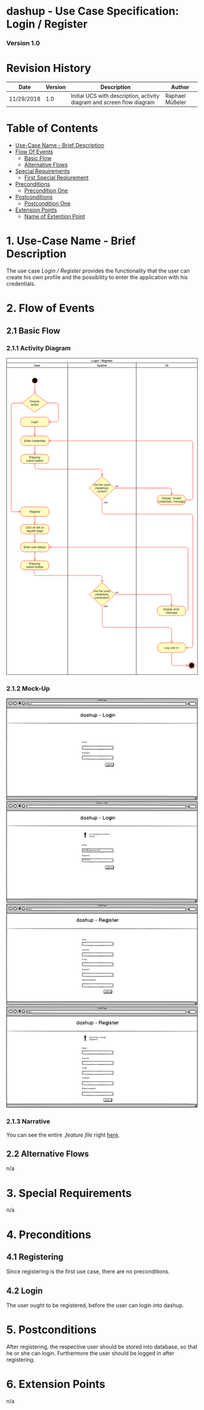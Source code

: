 dashup - Use Case Specification: Login / Register
============================================
### Version 1.0

# Revision History

| Date       | Version | Description                                                            | Author          |
|------------|---------|------------------------------------------------------------------------|-----------------|
| 11/29/2018 |     1.0 | Initial UCS with description, activity diagram and screen flow diagram | Raphael Müßeler |

# Table of Contents

- [Use-Case Name - Brief Description](#1-use-case-name---brief-description) 
- [Flow Of Events](#2-flow-of-events)
    - [Basic Flow](#21-basic-flow)
    - [Alternative Flows](#22-alternative-flows)
- [Special Requirements](#3-special-requirements)
    - [First Special Reqiurement](#31--first-special-requirement-)
- [Preconditions](#4-preconditions)
    - [Precondition One](#41--precondition-one-)
- [Postconditions](#5-postconditions) 
    - [Postcondition One](#51--postcondition-one-) 
- [Extension Points](#6-extension-points)
    - [Name of Extention Point](#61-name-of-extension-point)

# 1. Use-Case Name - Brief Description

The use case _Login / Register_ provides the functionality that the user can create his own profile and the possibility to enter the application with his credentials. 

# 2. Flow of Events

## 2.1 Basic Flow

### 2.1.1 Activity Diagram

<img src="./login_ucs.png" alt="Use case diagram - Login" />

### 2.1.2 Mock-Up

<img src="./mockups/Login.png" alt="Mockup: Login" />
<br />
<img src="./mockups/Login (invalid credentials).png" alt="Mockup: Login (invalid credentials)" />
<br />
<img src="./mockups/Register.png" alt="Mockup: Register" />
<br />
<img src="./mockups/Register (e-Mail already registered).png" alt="Mockup: Register  (e-Mail already registered)" />
<br />

### 2.1.3 Narrative

You can see the entire _.feature file_ right [here](login_register.feature).

## 2.2 Alternative Flows

n/a

# 3. Special Requirements

n/a

# 4. Preconditions

## 4.1 Registering

Since registering is the first use case, there are no preconditions.

## 4.2 Login

The user ought to be registered, before the user can login into dashup. 

# 5. Postconditions

After registering, the respective user should be stored into database, so that he or she can login. Furthermore the user should be logged in after registering.

# 6. Extension Points

n/a